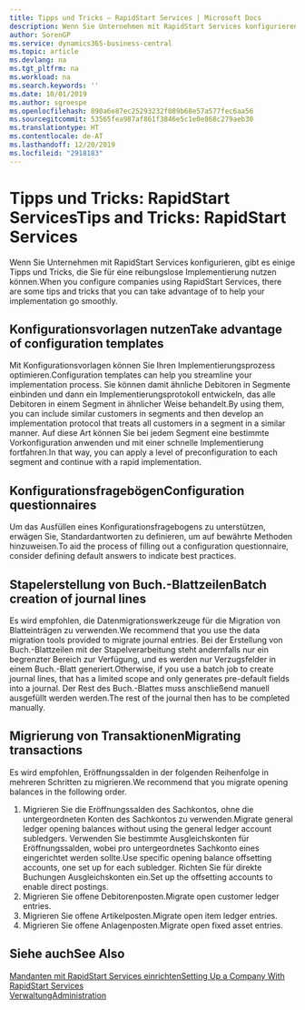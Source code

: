 ```yaml
---
title: Tipps und Tricks – RapidStart Services | Microsoft Docs
description: Wenn Sie Unternehmen mit RapidStart Services konfigurieren, gibt es einige Tipps und Tricks, die Sie für eine reibungslose Implementierung nutzen können.
author: SorenGP
ms.service: dynamics365-business-central
ms.topic: article
ms.devlang: na
ms.tgt_pltfrm: na
ms.workload: na
ms.search.keywords: ''
ms.date: 10/01/2019
ms.author: sgroespe
ms.openlocfilehash: 890a6e87ec25293232f089b68e57a577fec6aa56
ms.sourcegitcommit: 53565fea987af861f3846e5c1e0e868c279aeb30
ms.translationtype: HT
ms.contentlocale: de-AT
ms.lasthandoff: 12/20/2019
ms.locfileid: "2918183"
---
```

# <a name="tips-and-tricks-rapidstart-services"></a><span data-ttu-id="cb1fb-103">Tipps und Tricks: RapidStart Services</span><span class="sxs-lookup"><span data-stu-id="cb1fb-103">Tips and Tricks: RapidStart Services</span></span>
<span data-ttu-id="cb1fb-104">Wenn Sie Unternehmen mit RapidStart Services konfigurieren, gibt es einige Tipps und Tricks, die Sie für eine reibungslose Implementierung nutzen können.</span><span class="sxs-lookup"><span data-stu-id="cb1fb-104">When you configure companies using RapidStart Services, there are some tips and tricks that you can take advantage of to help your implementation go smoothly.</span></span>  

## <a name="take-advantage-of-configuration-templates"></a><span data-ttu-id="cb1fb-105">Konfigurationsvorlagen nutzen</span><span class="sxs-lookup"><span data-stu-id="cb1fb-105">Take advantage of configuration templates</span></span>  
<span data-ttu-id="cb1fb-106">Mit Konfigurationsvorlagen können Sie Ihren Implementierungsprozess optimieren.</span><span class="sxs-lookup"><span data-stu-id="cb1fb-106">Configuration templates can help you streamline your implementation process.</span></span> <span data-ttu-id="cb1fb-107">Sie können damit ähnliche Debitoren in Segmente einbinden und dann ein Implementierungsprotokoll entwickeln, das alle Debitoren in einem Segment in ähnlicher Weise behandelt.</span><span class="sxs-lookup"><span data-stu-id="cb1fb-107">By using them, you can include similar customers in segments and then develop an implementation protocol that treats all customers in a segment in a similar manner.</span></span> <span data-ttu-id="cb1fb-108">Auf diese Art können Sie bei jedem Segment eine bestimmte Vorkonfiguration anwenden und mit einer schnelle Implementierung fortfahren.</span><span class="sxs-lookup"><span data-stu-id="cb1fb-108">In that way, you can apply a level of preconfiguration to each segment and continue with a rapid implementation.</span></span>  

## <a name="configuration-questionnaires"></a><span data-ttu-id="cb1fb-109">Konfigurationsfragebögen</span><span class="sxs-lookup"><span data-stu-id="cb1fb-109">Configuration questionnaires</span></span>  
<span data-ttu-id="cb1fb-110">Um das Ausfüllen eines Konfigurationsfragebogens zu unterstützen, erwägen Sie, Standardantworten zu definieren, um auf bewährte Methoden hinzuweisen.</span><span class="sxs-lookup"><span data-stu-id="cb1fb-110">To aid the process of filling out a configuration questionnaire, consider defining default answers to indicate best practices.</span></span>  

## <a name="batch-creation-of-journal-lines"></a><span data-ttu-id="cb1fb-111">Stapelerstellung von Buch.-Blattzeilen</span><span class="sxs-lookup"><span data-stu-id="cb1fb-111">Batch creation of journal lines</span></span>  
<span data-ttu-id="cb1fb-112">Es wird empfohlen, die Datenmigrationswerkzeuge für die Migration von Blatteinträgen zu verwenden.</span><span class="sxs-lookup"><span data-stu-id="cb1fb-112">We recommend that you use the data migration tools provided to migrate journal entries.</span></span> <span data-ttu-id="cb1fb-113">Bei der Erstellung von Buch.-Blattzeilen mit der Stapelverarbeitung steht andernfalls nur ein begrenzter Bereich zur Verfügung, und es werden nur Verzugsfelder in einem Buch.-Blatt generiert.</span><span class="sxs-lookup"><span data-stu-id="cb1fb-113">Otherwise, if you use a batch job to create journal lines, that has a limited scope and only generates pre-default fields into a journal.</span></span> <span data-ttu-id="cb1fb-114">Der Rest des Buch.-Blattes muss anschließend manuell ausgefüllt werden werden.</span><span class="sxs-lookup"><span data-stu-id="cb1fb-114">The rest of the journal then has to be completed manually.</span></span>  

## <a name="migrating-transactions"></a><span data-ttu-id="cb1fb-115">Migrierung von Transaktionen</span><span class="sxs-lookup"><span data-stu-id="cb1fb-115">Migrating transactions</span></span>  
<span data-ttu-id="cb1fb-116">Es wird empfohlen, Eröffnungssalden in der folgenden Reihenfolge in mehreren Schritten zu migrieren.</span><span class="sxs-lookup"><span data-stu-id="cb1fb-116">We recommend that you migrate opening balances in the following order.</span></span> <!--Be aware that you cannot insert ledger entries directly. Instead you must use journals to post the journal lines--> 

1.  <span data-ttu-id="cb1fb-117">Migrieren Sie die Eröffnungssalden des Sachkontos, ohne die untergeordneten Konten des Sachkontos zu verwenden.</span><span class="sxs-lookup"><span data-stu-id="cb1fb-117">Migrate general ledger opening balances without using the general ledger account subledgers.</span></span> <span data-ttu-id="cb1fb-118">Verwenden Sie bestimmte Ausgleichskonten für Eröffnungssalden, wobei pro untergeordnetes Sachkonto eines eingerichtet werden sollte.</span><span class="sxs-lookup"><span data-stu-id="cb1fb-118">Use specific opening balance offsetting accounts, one set up for each subledger.</span></span> <span data-ttu-id="cb1fb-119">Richten Sie für direkte Buchungen Ausgleichskonten ein.</span><span class="sxs-lookup"><span data-stu-id="cb1fb-119">Set up the offsetting accounts to enable direct postings.</span></span>  
2.  <span data-ttu-id="cb1fb-120">Migrieren Sie offene Debitorenposten.</span><span class="sxs-lookup"><span data-stu-id="cb1fb-120">Migrate open customer ledger entries.</span></span>  <!--work on these-->
3.  <span data-ttu-id="cb1fb-121">Migrieren Sie offene Artikelposten.</span><span class="sxs-lookup"><span data-stu-id="cb1fb-121">Migrate open item ledger entries.</span></span>  
4.  <span data-ttu-id="cb1fb-122">Migrieren Sie offene Anlagenposten.</span><span class="sxs-lookup"><span data-stu-id="cb1fb-122">Migrate open fixed asset entries.</span></span>  

## <a name="see-also"></a><span data-ttu-id="cb1fb-123">Siehe auch</span><span class="sxs-lookup"><span data-stu-id="cb1fb-123">See Also</span></span>  
[<span data-ttu-id="cb1fb-124">Mandanten mit RapidStart Services einrichten</span><span class="sxs-lookup"><span data-stu-id="cb1fb-124">Setting Up a Company With RapidStart Services</span></span>](admin-set-up-a-company-with-rapidstart.md)  
[<span data-ttu-id="cb1fb-125">Verwaltung</span><span class="sxs-lookup"><span data-stu-id="cb1fb-125">Administration</span></span>](admin-setup-and-administration.md)
